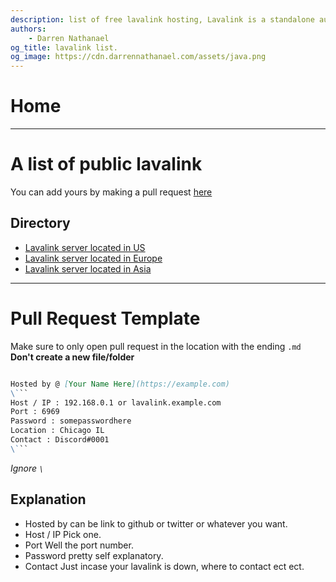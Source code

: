 ```yaml
---
description: list of free lavalink hosting, Lavalink is a standalone audio sending node based on Lavaplayer and JDA-Audio. Allows for sending audio without it ever reaching any of your shards. It is a great alternative to Youtube API.
authors:
    - Darren Nathanael
og_title: lavalink list.
og_image: https://cdn.darrennathanael.com/assets/java.png
---
```


# Home

---

# A list of public lavalink

You can add yours by making a pull request [here](https://github.com/DarrenOfficial/lavalink-list)

## Directory

* [Lavalink server located in US](/Location/United%20States/) 
* [Lavalink server located in Europe](/Location/Europe)
* [Lavalink server located in Asia](/Location/Asia)

---

# Pull Request Template
Make sure to only open pull request in the location with the ending `.md` **Don't create a new file/folder**
```md

Hosted by @ [Your Name Here](https://example.com)
\```
Host / IP : 192.168.0.1 or lavalink.example.com
Port : 6969
Password : somepasswordhere
Location : Chicago IL
Contact : Discord#0001
\```
```

*Ignore `\`*

## Explanation

- Hosted by can be link to github or twitter or whatever you want.
- Host / IP Pick one.
- Port Well the port number.
- Password pretty self explanatory.
- Contact Just incase your lavalink is down, where to contact ect ect.


